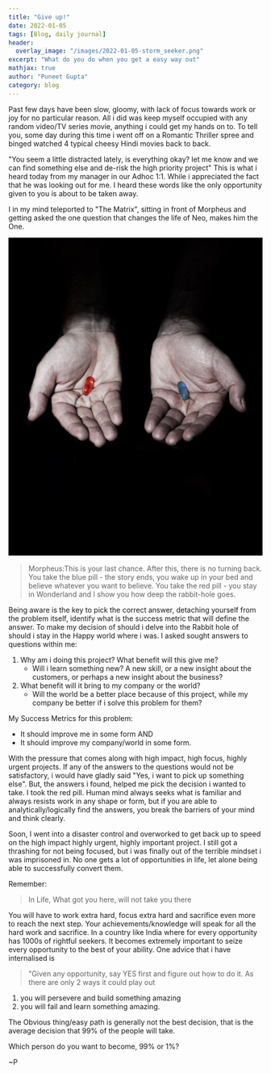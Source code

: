 ```yaml
---
title: "Give up!"
date: 2022-01-05
tags: [Blog, daily journal]
header:
  overlay_image: "/images/2022-01-05-storm_seeker.png"
excerpt: "What do you do when you get a easy way out"
mathjax: true
author: "Puneet Gupta"
category: blog
---
```


Past few days have been slow, gloomy, with lack of focus towards work or joy for no particular reason. All i did was keep myself occupied with any random video/TV series movie, anything i could get my hands on to. To tell you, some day during this time i went off on a Romantic Thriller spree and binged watched 4 typical cheesy Hindi movies back to back.

"You seem a little distracted lately, is everything okay? let me know and we can find something else and de-risk the high priority project"
This is what i heard today from my manager in our Adhoc 1:1. While i appreciated the fact that he was looking out for me. I heard these words like the only opportunity given to you is about to be taken away.

I in my mind teleported to "The Matrix", sitting in front of Morpheus and getting asked the one question that changes the life of Neo, makes him the One.

![Morpheus asks Neo THE Question](/images/2022-01-05-red-pill-blue-pill.jpeg "Morpheus asks Neo THE Question")
> Morpheus:This is your last chance. After this, there is no turning back. You take the blue pill - the story ends, you wake up in your bed and believe whatever you want to believe. You take the red pill - you stay in Wonderland and I show you how deep the rabbit-hole goes.

Being aware is the key to pick the correct answer, detaching yourself from the problem itself, identify what is the success metric that will define the answer. To make my decision of should i delve into the Rabbit hole of should i stay in the Happy world where i was. I asked sought answers to questions within me:

1. Why am i doing this project? What benefit will this give me?
    * Will i learn something new? A new skill, or a new insight about the customers, or perhaps a new insight about the business?
2. What benefit will it bring to my company or the world?
    * Will the world be a better place because of this project, while my company be better if i solve this problem for them?

My Success Metrics for this problem:
* It should improve me in some form
 AND
* It should improve my company/world in some form.

With the pressure that comes along with high impact, high focus, highly urgent projects. If any of the answers to the questions would not be satisfactory, i would have gladly said "Yes, i want to pick up something else".
But, the answers i found, helped me pick the decision i wanted to take. I took the red pill. Human mind always seeks what is familiar and always resists work in any shape or form, but if you are able to analytically/logically find the answers, you break the barriers of your mind and think clearly.

Soon, I went into a disaster control and overworked to get back up to speed on the high impact highly urgent, highly important project. I still got a thrashing for not being focused, but i was finally out of the terrible mindset i was imprisoned in.
No one gets a lot of opportunities in life, let alone being able to successfully convert them.

Remember:
> In Life, What got you here, will not take you there

You will have to work extra hard, focus extra hard and sacrifice even more to reach the next step. Your achievements/knowledge will speak for all the hard work and sacrifice.
In a country like India where for every opportunity has 1000s of rightful seekers. It becomes extremely important to seize every opportunity to the best of your ability. One advice that i have internalised is
> "Given any opportunity, say YES first and figure out how to do it. As there are only 2 ways it could play out
1. you will persevere and build something amazing
2. you will fail and learn something amazing.

The Obvious thing/easy path is generally not the best decision, that is the average decision that 99% of the people will take.

Which person do you want to become, 99% or 1%?

~P
